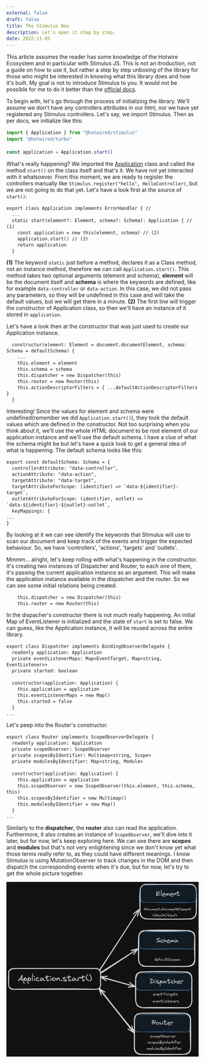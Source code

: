 ```yaml
---
external: false
draft: false 
title: The Stimulus Box
description: Let's open it step by step.
date: 2022-11-05
---
```

This article assumes the reader has some knowledge of the Hotwire Ecosystem and in particular with Stimulus JS. This is not an itroduction, not a guide on how to use it, but rather a step by step unboxing of the library for those who might be interested in knowing what this library does and how it's built. My goal is not to introduce Stimulus to you. It would not be possible for me to do it better than the [official docs](https://stimulus.hotwired.dev/).

To begin with, let's go through the process of initializing the library. We'll assume we don't have any controllers 
attributes in our html, nor we have yet registered any Stimulus controllers.
Let's say, we import Stimulus. Then as per docs, we initialize like this:
```javascript
import { Application } from "@hotwired/stimulus"
import "@hotwired/turbo"

const application = Application.start()
```


What's really happening? We imported the [Application](https://github.com/hotwired/stimulus/blob/main/src/core/application.ts)
class and called the method ``start()`` on the class itself and that's it. We have not yet interacted with it whatsoever. From this moment, we are ready to register the controllers manually like ``Stimulus.register("hello", HelloController)``, but we are not going to do that yet. Let's have a look first at the source of ``start()``:

```
export class Application implements ErrorHandler { //
  ...
  static start(element?: Element, schema?: Schema): Application { // (1)
    const application = new this(element, schema) // (2)
    application.start() // (3)
    return application
  }
```


**(1)** The keyword ``static`` just before a method, declares it as a Class method, not an instance method, 
therefore we can call ``Application.start()``. This method takes two optional arguments (element and schema), 
**element** will be the <html> document itself and **schema** is where the keywords are defined, like for example 
``data-controller`` or ``data-action``. In this case, we did not pass any parameters, so they will be 
undefined in this case and will take the default values, but we will get there in a minute. 
**(2)** The first line will trigger  the constructor of Application class, so then we'll have an instance 
of it stored in ``application``. 

Let's have a look then at the constructor that was just used to create our Application instance.

```
  constructor(element: Element = document.documentElement, schema: Schema = defaultSchema) {
    ...
    this.element = element
    this.schema = schema
    this.dispatcher = new Dispatcher(this)
    this.router = new Router(this)
    this.actionDescriptorFilters = { ...defaultActionDescriptorFilters }
  }
```



Interesting! Since the values for element and schema were undefined(remember we did ``Application.start()``), they took the default values which are defined in 
the constructor. Not too surprising when you think about it, we'll use the whole HTML document to be root element 
of our application instance and we'll use the default schema. I have a clue of what the schema might be but 
let's have a quick look to get a general idea of what is happening. The default schema looks like this:

```
export const defaultSchema: Schema = {
  controllerAttribute: "data-controller",
  actionAttribute: "data-action",
  targetAttribute: "data-target",
  targetAttributeForScope: (identifier) => `data-${identifier}-target`,
  outletAttributeForScope: (identifier, outlet) => `data-${identifier}-${outlet}-outlet`,
  keyMappings: {
...
}
```

By looking at it we can see identify the keywords that Stimulus will use to scan our document and keep track of the events 
and trigger the expected behaviour. So, we have 'controllers', 'actions', 'targets' and 'outlets'.


Mmmm... alright, let's keep rolling with what's happening in the constructor. It's creating two instances 
of Dispatcher and Router, to each one of them, it's passing the current application instance as an argument. This 
will make the application instance available in the dispatcher and the router. So we can see some initial relations 
being created.  
```
    this.dispatcher = new Dispatcher(this)
    this.router = new Router(this)
```

In the dispacher's constructor there is not much really happening. An initial Map of EventListener is initialized and the state of ``start`` is set to false. We can guess, like the Application instance, it will be reused across the entire library.

```
export class Dispatcher implements BindingObserverDelegate {
  readonly application: Application
  private eventListenerMaps: Map<EventTarget, Map<string, EventListener>>
  private started: boolean

  constructor(application: Application) {
    this.application = application
    this.eventListenerMaps = new Map()
    this.started = false
  }
...
```

Let's peep into the Router's constructor.
```
export class Router implements ScopeObserverDelegate {
  readonly application: Application
  private scopeObserver: ScopeObserver
  private scopesByIdentifier: Multimap<string, Scope>
  private modulesByIdentifier: Map<string, Module>

  constructor(application: Application) {
    this.application = application
    this.scopeObserver = new ScopeObserver(this.element, this.schema, this)
    this.scopesByIdentifier = new Multimap()
    this.modulesByIdentifier = new Map()
  }
...
```

Similarly to the **dispatcher**, the **router** also can read the application. Furthermore, it also creates an instance of ``ScopeObserver``, we'll dive into it later, but for now, let's keep exploring here. We can see there are **scopes** and **modules** but that's not very enlightening since we don't know yet what those terms really refer to, as they could have different meanings. I know Stimulus is using MutationObserver to track changes in the DOM and then dispatch the corresponding events when it's due, but for now, let's try to get the whole picture together. 

![A starry night sky.](../../src/assets/1.png)











